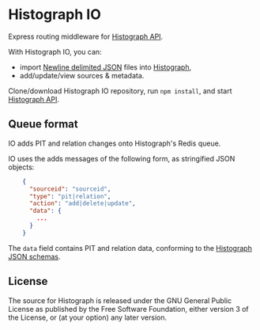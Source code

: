 # Histograph IO

Express routing middleware for [Histograph API](https://github.com/histograph/api).

With Histograph IO, you can:

- import [Newline delimited JSON](http://ndjson.org/) files into [Histograph](http://histograph.io),
- add/update/view sources & metadata.

Clone/download Histograph IO repository, run `npm install`, and start [Histograph API](https://github.com/histograph/api).

## Queue format

IO adds PIT and relation changes onto Histograph's Redis queue.

IO uses the adds messages of the following form, as stringified JSON objects:

```json
    {
      "sourceid": "sourceid",
      "type": "pit|relation",
      "action": "add|delete|update",
      "data": {
        ...
      }
    }
```

The `data` field contains PIT and relation data, conforming to the [Histograph JSON schemas](https://github.com/histograph/schemas/tree/master/json).

## License

The source for Histograph is released under the GNU General Public License as published by the Free Software Foundation, either version 3 of the License, or (at your option) any later version.
